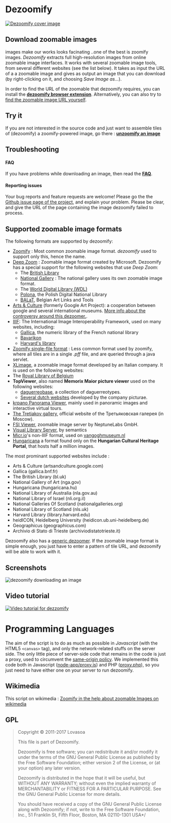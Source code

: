 # Dezoomify

[![Dezoomify cover image](./cover.png)](https://ophir.alwaysdata.net/dezoomify/dezoomify.html)

## Download zoomable images

images make our works looks facinating ..one of the best is zoomify images.
_Dezoomify_ extracts full high-resolution images from online zoomable image interfaces.
It works with several zoomable image tools, from several different websites (see the list below).
It takes as input the URL of a a zoomable image and gives as output an image that you can download (by right-clicking on it, and choosing *Save Image as...*).

In order to find the URL of the zoomable that dezoomify requires, you can install the [**dezoomify browser extension**](https://github.com/lovasoa/dezoomify-extension/#dezoomify-extension). Alternatively, you can also try to [find the zoomable image URL yourself](https://github.com/lovasoa/dezoomify/wiki/Dezoomify-FAQ).

## Try it
If you are not interested in the source code and just want to assemble tiles of (dezoomify) a zoomify-powered image, go there : [**unzoomify an image**](https://ophir.alwaysdata.net/dezoomify/dezoomify.html)

## Troubleshooting
#### FAQ
If you have problems while downloading an image, then read the **[FAQ](https://github.com/lovasoa/dezoomify/wiki/Dezoomify-FAQ)**.
#### Reporting issues
Your bug reports and feature requests are welcome!
Please go the the [Github issue page of the project](https://github.com/lovasoa/dezoomify/issues),
and explain your problem.
Please be clear, and give the URL of the page containing the image dezoomify
failed to process.

## Supported zoomable image formats
The following formats are supported by dezoomify:
 * [Zoomify](http://www.zoomify.com/) : Most common zoomable image format. *dezoomify* used to support only this, hence the name.
 * [Deep Zoom](http://en.wikipedia.org/wiki/Deep_Zoom) : Zoomable image format created by Microsoft. Dezoomify has a special support for the following websites that use *Deep Zoom*:
   * The [British Library](http://www.bl.uk/)
   * [National Gallery](http://www.nationalgallery.org.uk/) : The national gallery uses its own zoomable image format.
   * The [World Digital Library (WDL)](http://www.wdl.org/fr/)
   * [Polona](http://polona.pl/), the Polish Digital National Library
   * [BALaT](http://balat.kikirpa.be/), Belgian Art Links and Tools
 * [Arts & Culture](https://artsandculture.google.com/) (formerly Google Art Project): a cooperation between google and several international museums. [More info about the controversy around this dezoomer.](https://github.com/lovasoa/dezoomify/issues/435).
 * [IIIF](https://iiif.io): The International Image Interoperability Framework, used on many websites, including:
   * [Gallica](https://gallica.bnf.fr/), the numeric library of the French national library
   * [Bavarikon](https://www.bavarikon.de/)
   * [Harvard's library](https://library.harvard.edu/)
 * [Zoomify single-file format](https://github.com/lovasoa/pff-extract/wiki/Zoomify-PFF-file-format-documentation) : Less common format used by zoomify, where all tiles are in a single *.pff* file, and are queried through a java servlet.
 * [XLimage](http://www.centrica.it/products/xlimage-2/), a zoomable image format developed by an Italian company. It is used on the following websites:
  * The [Royal Library of Belgium](http://kbr.be/)
 * **TopViewer**, also named **Memorix Maior picture viewer** used on the following websites:
   * [daguerreobase](http://daguerreobase.org/en/), a collection of daguerreotypes.
   * [Several dutch websites](https://picturae.com/nl/website/websites-portfolio) developed by the company picturae.
 * [krpano Panorama Viewer](http://krpano.com), mainly used in panoramic images and interactive virtual tours.
 * [The Tretiakov gallery](http://www.tretyakovgallery.ru/en/), official website of the Третьяковская галерея (in Moscow).
 * [FSI Viewer](https://www.neptunelabs.com/products/fsi-viewer/), zoomable image server by NeptuneLabs GmbH.
 * [Visual Library Server](https://www.semantics.de/visual_library/), by semantics
 * [Micr.io](https://micr.io/)'s non-IIIF format, used on [vangoghmuseum.nl](https://www.vangoghmuseum.nl/en/explore-the-collection)
 * [Hungaricana](https://hungaricana.hu/en/) a format found only on the **Hungarian Cultural Heritage Portal**, that hosts half a million images.

The most prominant supported websites include :
- Arts & Culture (artsandculture.google.com)
- Gallica (gallica.bnf.fr)
- The British Library (bl.uk)
- National Gallery of Art (nga.gov)
- Hungaricana (hungaricana.hu)
- National Library of Australia (nla.gov.au)
- National Library of Israel (nli.org.il)
- National Galleries Of Scotland (nationalgalleries.org)
- National Library of Scotland (nls.uk)
- Harvard Library (library.harvard.edu)
- heidICON, Heidelberg University (heidicon.ub.uni-heidelberg.de)
- Geographicus (geographicus.com)
- Archivio di Stato di Trieste (archiviodistatotrieste.it)


Dezoomify also has a
[generic dezoomer](https://github.com/lovasoa/dezoomify/wiki/Generic-dezoomer-tutorial).
If the zoomable image format is simple enough, you just have to enter a pattern of tile
URL, and dezoomify will be able to work with it.

## Screenshots
![dezoomify downloading an image](http://pix.toile-libre.org/upload/original/1460096698.gif)

## Video tutorial
[![Video tutorial for dezzomify](http://pix.toile-libre.org/upload/original/1460095793.png)](https://www.youtube.com/watch?v=RtyckiAE5Eo)

# Programming Languages
The aim of the script is to do as much as possible in _Javascript_ (with the HTML5 `<canvas>` tag), and only the network-related stuffs on the server side. The only little piece of server-side code that remains in the code is just a proxy, used to circumvent the [same-origin policy](https://developer.mozilla.org/en-US/docs/Web/Security/Same-origin_policy).
We implemented this code both in Javascript ([node-app/proxy.js](node-app/proxy.js)) and PHP ([proxy.php](proxy.php)), so you just need to have either one
on your server to run dezoomify.

## Wikimedia
This script on wikimedia : [Zoomify in the help about zoomable Images on wikimedia](https://secure.wikimedia.org/wikipedia/commons/wiki/Help:Zoomable_images)

## GPL
> Copyright © 2011-2017 Lovasoa
>
>  This file is part of Dezoomify.
>
>  Dezoomify is free software; you can redistribute it and/or modify
>  it under the terms of the GNU General Public License as published by
>  the Free Software Foundation; either version 2 of the License, or
>  (at your option) any later version.
>
>  Dezoomify is distributed in the hope that it will be useful,
>  but WITHOUT ANY WARRANTY; without even the implied warranty of
>  MERCHANTABILITY or FITNESS FOR A PARTICULAR PURPOSE.  See the
>  GNU General Public License for more details.
>
>  You should have received a copy of the GNU General Public License
>  along with Dezoomify; if not, write to the Free Software
>  Foundation, Inc., 51 Franklin St, Fifth Floor, Boston, MA  02110-1301
>  USA*/
